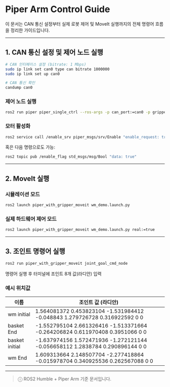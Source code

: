 # Piper Arm Control Guide

이 문서는 CAN 통신 설정부터 실제 로봇 제어 및 MoveIt 실행까지의 전체 명령어 흐름을 정리한 가이드입니다.

---

## 1. CAN 통신 설정 및 제어 노드 실행

```bash
# CAN 인터페이스 설정 (bitrate: 1 Mbps)
sudo ip link set can0 type can bitrate 1000000
sudo ip link set up can0

# CAN 통신 확인
candump can0
```

### 제어 노드 실행

```bash
ros2 run piper piper_single_ctrl --ros-args -p can_port:=can0 -p gripper_exist:=true -p gripper_val_mutiple:=2
```

### 모터 활성화

```bash
ros2 service call /enable_srv piper_msgs/srv/Enable "enable_request: true"
```

혹은 다음 명령으로도 가능:

```bash
ros2 topic pub /enable_flag std_msgs/msg/Bool "data: true"
```

---

## 2. MoveIt 실행

### 시뮬레이션 모드

```bash
ros2 launch piper_with_gripper_moveit wm_demo.launch.py
```

### 실제 하드웨어 제어 모드

```bash
ros2 launch piper_with_gripper_moveit wm_demo.launch.py real:=true
```

---

## 3. 조인트 명령어 실행

```bash
ros2 run piper_with_gripper_moveit joint_goal_cmd_node
```

명령어 실행 후 터미널에 조인트 8개 값(라디안) 입력

### 예시 위치값

| 이름           | 조인트 값 (라디안) |
|----------------|--------------------|
| wm initial     | 1.564081372 0.453823104 -1.531984412 -0.048843 1.279726728 0.316922592 0 0 |
| basket End     | -1.552795104 2.661326416 -1.513371664 -0.264206824 0.611970408 0.3951066 0 0 |
| basket initial | -1.637974156 1.572471936 -1.272121144 -0.056658112 1.2838784 0.290896144 0 0 |
| wm End         | 1.609313664 2.148507704 -2.277418864 -0.015978704 0.340925536 0.262567088 0 0 |

---

> ⓘ ROS2 Humble + Piper Arm 기준 문서입니다.
